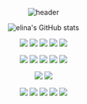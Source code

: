 <div align="center">
  
![header](https://capsule-render.vercel.app/api?type=slice&color=timeGradient&height=200&section=header&text=Front-end%20Developer%20Elina&fontAlign=50&fontSize=60&fontColor=d6ace6&reversal=true&animation=fadeIn&fontAlignY=50)



![elina's GitHub stats](https://github-readme-stats.vercel.app/api?username=elinapark0818&show_icons=true&theme=gotham)


  <p>
    <img src="https://img.shields.io/badge/react-61DAFB?style=for-the-badge&logo=react&logoColor=black">
    <img src="https://img.shields.io/badge/javascript-F7DF1E?style=for-the-badge&logo=javascript&logoColor=black">
    <img src="https://img.shields.io/badge/typescript-3178C6?style=for-the-badge&logo=typescript&logoColor=black">
    <img src="https://img.shields.io/badge/Node.js-339933?style=for-the-badge&logo=Node.js&logoColor=white">
    <img src="https://img.shields.io/badge/Flutter-02569B?style=for-the-badge&logo=Flutter&logoColor=black">
  </p>

  <p>
    <img src="https://img.shields.io/badge/CSS3-1572B6?style=for-the-badge&logo=CSS3&logoColor=black">
    <img src="https://img.shields.io/badge/styled-components-DB7093?style=for-the-badge&logo=styled-components&logoColor=black">
    <img src="https://img.shields.io/badge/Tailwind CSS-06B6D4?style=for-the-badge&logo=Tailwind Css&logoColor=black">
    <img src="https://img.shields.io/badge/Sass-CC6699?style=for-the-badge&logo=Sass&logoColor=black">
    <img src="https://img.shields.io/badge/PostCSS-DD3A0A?style=for-the-badge&logo=PostCSS&logoColor=black">
  </p>
  
  <p>
    <img src="https://img.shields.io/badge/Redux-764ABC?style=for-the-badge&logo=Redux&logoColor=black">
    <img src="https://img.shields.io/badge/Recoil-018EF5?style=for-the-badge&logo=Recoil&logoColor=black">  
  </p>
  
  <p>
    <img src="https://img.shields.io/badge/GitHub-gray?style=flat&logo=GitHub&logoColor=black"/>
    <img src="https://img.shields.io/badge/Git-blue?style=flat&logo=Git&logoColor=F05032"/>
    <img src="https://img.shields.io/badge/Notion-b4f5bd?style=flat&logo=Notion&logoColor=black"/>
    <img src="https://img.shields.io/badge/Slack-4A154B?style=flat&logo=Slack&logoColor=black"/>
    <img src="https://img.shields.io/badge/Jira-green?style=flat&logo=Jira&logoColor=0052CC"/>
  </p>
</div>
